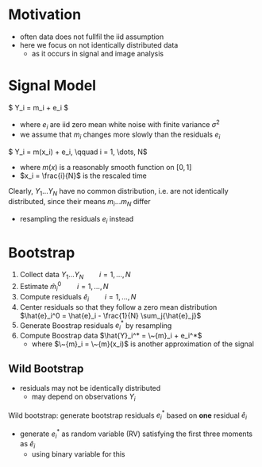 # Motivation
- often data does not fullfil the iid assumption
- here we focus on not identically distributed data
  - as it occurs in signal and image analysis

# Signal Model

$ Y_i = m_i + e_i $

- where $e_i$ are iid zero mean white noise with finite variance $\sigma^2$
- we assume that $m_i$ changes more slowly than the residuals $e_i$

$ Y_i = m(x_i) + e_i, \qquad i = 1, \dots, N$
- where $m(x)$ is a reasonably smooth function on $[0, 1]$
- $x_i = \frac{i}{N}$ is the rescaled time

Clearly, $Y_1 \dots Y_N$ have no common distribution, i.e. are not identically distributed, since their means $m_i \dots m_N$ differ
  - resampling the residuals $e_i$ instead


# Bootstrap
1. Collect data $Y_1 \dots Y_N    \qquad  i = 1,\dots, N$
2. Estimate $\hat{m}_i^0    \qquad  i = 1,\dots, N$
3. Compute residuals $\hat{e}_i \qquad  i = 1,\dots, N$
4. Center residuals so that they follow a zero mean distribution $\hat{e}_i^0 = \hat{e}_i - \frac{1}{N} \sum_j{\hat{e}_j}$
5. Generate Boostrap residuals $e_i^*$ by resampling
6. Compute Boostrap data $\hat{Y}_i^* = \~{m}_i + e_i^*$
   - where $\~{m}_i = \~{m}(x_i)$ is another approximation of the signal

## Wild Bootstrap
- residuals may not be identically distributed
  - may depend on observations $Y_i$

Wild bootstrap: generate bootstrap residuals $e_i^*$ based on **one** residual $\hat{e}_i$
 - generate $e_i^*$ as random variable (RV) satisfying the first three moments as $\hat{e}_i$
   - using binary variable for this